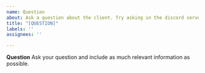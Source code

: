 ```yaml
---
name: Question
about: Ask a question about the client. Try asking in the discord server first. discord.gg/wurst
title: "[QUESTION]"
labels: ''
assignees: ''

---
```


**Question**
Ask your question and include as much relevant information as possible.

